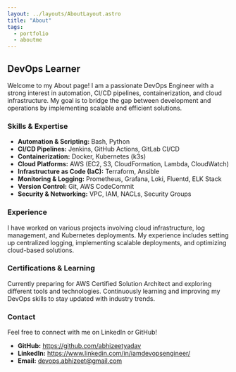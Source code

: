 ```yaml
---
layout: ../layouts/AboutLayout.astro
title: "About"
tags: 
  - portfolio
  - aboutme
---
```


## DevOps Learner 

Welcome to my About page! I am a passionate DevOps Engineer with a strong interest in automation, CI/CD pipelines, containerization, and cloud infrastructure. My goal is to bridge the gap between development and operations by implementing scalable and efficient solutions.

### Skills & Expertise
- **Automation & Scripting:** Bash, Python
- **CI/CD Pipelines:** Jenkins, GitHub Actions, GitLab CI/CD
- **Containerization:** Docker, Kubernetes (k3s)
- **Cloud Platforms:** AWS (EC2, S3, CloudFormation, Lambda, CloudWatch)
- **Infrastructure as Code (IaC):** Terraform, Ansible
- **Monitoring & Logging:** Prometheus, Grafana, Loki, Fluentd, ELK Stack
- **Version Control:** Git, AWS CodeCommit
- **Security & Networking:** VPC, IAM, NACLs, Security Groups

### Experience
I have worked on various projects involving cloud infrastructure, log management, and Kubernetes deployments. My experience includes setting up centralized logging, implementing scalable deployments, and optimizing cloud-based solutions.

### Certifications & Learning
Currently preparing for AWS Certified Solution Architect and exploring different tools and technologies. Continuously learning and improving my DevOps skills to stay updated with industry trends.



### Contact
Feel free to connect with me on LinkedIn or GitHub!

- **GitHub:** https://github.com/abhizeetyadav
- **LinkedIn:** https://www.linkedin.com/in/iamdevopsengineer/
- **Email:** devops.abhizeet@gmail.com
